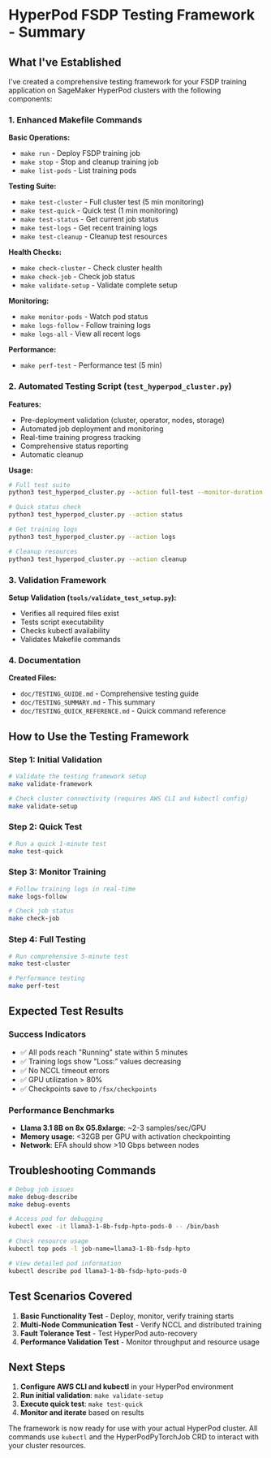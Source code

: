 # HyperPod FSDP Testing Framework - Summary

## What I've Established

I've created a comprehensive testing framework for your FSDP training application on SageMaker HyperPod clusters with the following components:

### 1. Enhanced Makefile Commands

**Basic Operations:**
- `make run` - Deploy FSDP training job
- `make stop` - Stop and cleanup training job
- `make list-pods` - List training pods

**Testing Suite:**
- `make test-cluster` - Full cluster test (5 min monitoring)
- `make test-quick` - Quick test (1 min monitoring)
- `make test-status` - Get current job status
- `make test-logs` - Get recent training logs
- `make test-cleanup` - Cleanup test resources

**Health Checks:**
- `make check-cluster` - Check cluster health
- `make check-job` - Check job status
- `make validate-setup` - Validate complete setup

**Monitoring:**
- `make monitor-pods` - Watch pod status
- `make logs-follow` - Follow training logs
- `make logs-all` - View all recent logs

**Performance:**
- `make perf-test` - Performance test (5 min)

### 2. Automated Testing Script (`test_hyperpod_cluster.py`)

**Features:**
- Pre-deployment validation (cluster, operator, nodes, storage)
- Automated job deployment and monitoring
- Real-time training progress tracking
- Comprehensive status reporting
- Automatic cleanup

**Usage:**
```bash
# Full test suite
python3 test_hyperpod_cluster.py --action full-test --monitor-duration 300

# Quick status check
python3 test_hyperpod_cluster.py --action status

# Get training logs
python3 test_hyperpod_cluster.py --action logs

# Cleanup resources
python3 test_hyperpod_cluster.py --action cleanup
```

### 3. Validation Framework

**Setup Validation (`tools/validate_test_setup.py`):**
- Verifies all required files exist
- Tests script executability
- Checks kubectl availability
- Validates Makefile commands

### 4. Documentation

**Created Files:**
- `doc/TESTING_GUIDE.md` - Comprehensive testing guide
- `doc/TESTING_SUMMARY.md` - This summary
- `doc/TESTING_QUICK_REFERENCE.md` - Quick command reference

## How to Use the Testing Framework

### Step 1: Initial Validation
```bash
# Validate the testing framework setup
make validate-framework

# Check cluster connectivity (requires AWS CLI and kubectl config)
make validate-setup
```

### Step 2: Quick Test
```bash
# Run a quick 1-minute test
make test-quick
```

### Step 3: Monitor Training
```bash
# Follow training logs in real-time
make logs-follow

# Check job status
make check-job
```

### Step 4: Full Testing
```bash
# Run comprehensive 5-minute test
make test-cluster

# Performance testing
make perf-test
```

## Expected Test Results

### Success Indicators
- ✅ All pods reach "Running" state within 5 minutes
- ✅ Training logs show "Loss:" values decreasing
- ✅ No NCCL timeout errors
- ✅ GPU utilization > 80%
- ✅ Checkpoints save to `/fsx/checkpoints`

### Performance Benchmarks
- **Llama 3.1 8B on 8x G5.8xlarge**: ~2-3 samples/sec/GPU
- **Memory usage**: <32GB per GPU with activation checkpointing
- **Network**: EFA should show >10 Gbps between nodes

## Troubleshooting Commands

```bash
# Debug job issues
make debug-describe
make debug-events

# Access pod for debugging
kubectl exec -it llama3-1-8b-fsdp-hpto-pods-0 -- /bin/bash

# Check resource usage
kubectl top pods -l job-name=llama3-1-8b-fsdp-hpto

# View detailed pod information
kubectl describe pod llama3-1-8b-fsdp-hpto-pods-0
```

## Test Scenarios Covered

1. **Basic Functionality Test** - Deploy, monitor, verify training starts
2. **Multi-Node Communication Test** - Verify NCCL and distributed training
3. **Fault Tolerance Test** - Test HyperPod auto-recovery
4. **Performance Validation Test** - Monitor throughput and resource usage

## Next Steps

1. **Configure AWS CLI and kubectl** in your HyperPod environment
2. **Run initial validation**: `make validate-setup`
3. **Execute quick test**: `make test-quick`
4. **Monitor and iterate** based on results

The framework is now ready for use with your actual HyperPod cluster. All commands use `kubectl` and the HyperPodPyTorchJob CRD to interact with your cluster resources.